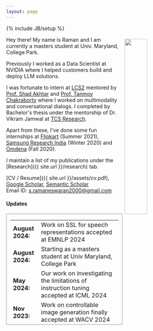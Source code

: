```yaml
---
layout: page
---
```

{% include JB/setup %}

<img style="float: right; width: 35%; padding: 6px;" src=" {{ site.url }}/assets/images/me_harsil.jpg">

Hey there! My name is Raman and I am currently a masters student at Univ. Maryland, College Park. 

Previously I worked as a Data Scientist at NVIDIA where I helped customers build and deploy LLM solutions. 

I was fortunate to intern at [LCS2](https://www.lcs2.in/) mentored by [Prof. Shad Akhtar](https://iiitd.ac.in/shad) and [Prof. Tanmoy Chakraborty](https://www.tanmoychak.com/) where I worked on multimodality and conversational dialogs. I completed by Bachelor's thesis under the mentorship of Dr. Vikram Jamwal at [TCS Research](https://www.tcs.com/what-we-do/research).

Apart from these, I've done some fun internships at [Flipkart](https://www.flipkart.com/) (Summer 2021), [Samsung Research India](https://research.samsung.com/sri-b) (Winter 2020) and [Omdena](https://omdena.com) (Fall 2020).

I maintain a list of my publications under the [Research]({{ site.url }}/research) tab.

[CV / Resume]({{ site.url }}/assets/cv.pdf), [Google Scholar](https://scholar.google.com/citations?hl=en&user=YIhHxbwAAAAJ), [Semantic Scholar](https://www.semanticscholar.org/author/S-Ramaneswaran/2218454024)  
Email ID: [s.ramaneswaran2000@gmail.com](mailto:s.ramaneswaran2000@gmail.com)  

#### Updates

<div style="height:300px;overflow:auto; border:1px solid #999; padding-left: 0.7em; padding-right: 0.7em">
<table>
<col width="100px">
<col width="650px">
  <tr><td><b>August 2024:</b></td><td>Work on SSL for speech representations accepted at EMNLP 2024</td></tr>
  <tr><td><b>August 2024:</b></td><td>Starting as a masters student at Univ Maryland, College Park</td></tr>
  <tr><td><b>May 2024:</b></td><td>Our work on investigating the limitations of instruction tuning accepted at ICML 2024</td></tr>
  <tr><td><b>Nov 2023:</b></td><td>Work on controllable image generation finally accepted at WACV 2024</td></tr>
  <tr><td><b>Nov 2023:</b></td><td>Work on code-mixed emotion recognition accepted in EMNLP 2024</td></tr>
  <tr><td><b>Jul 2023:</b></td><td>Work on multimodal meme contextualization to appear at ACL 2023</td></tr>
  <tr><td><b>May 2023:</b></td><td>SOTA on IEMOCAP! Work to appear at Interspeech 2023</td></tr>
  <tr><td><b>Oct 2022:</b></td><td>Work on sentiment classification via span extraction to appear at WNUT @ COLING 2022   </td></tr>
  <tr><td><b>Aug 2022:</b></td><td>Graduated from VIT University</td></tr>
  <tr><td><b>May 2022:</b></td><td>Work on dialogue state tracking in Tamil to appear at DravidianLangTech @ ACL 2022</td></tr>
  <tr><td><b>Apr 2022:</b></td><td>Started full time at NVIDIA</td></tr>
</table>
  